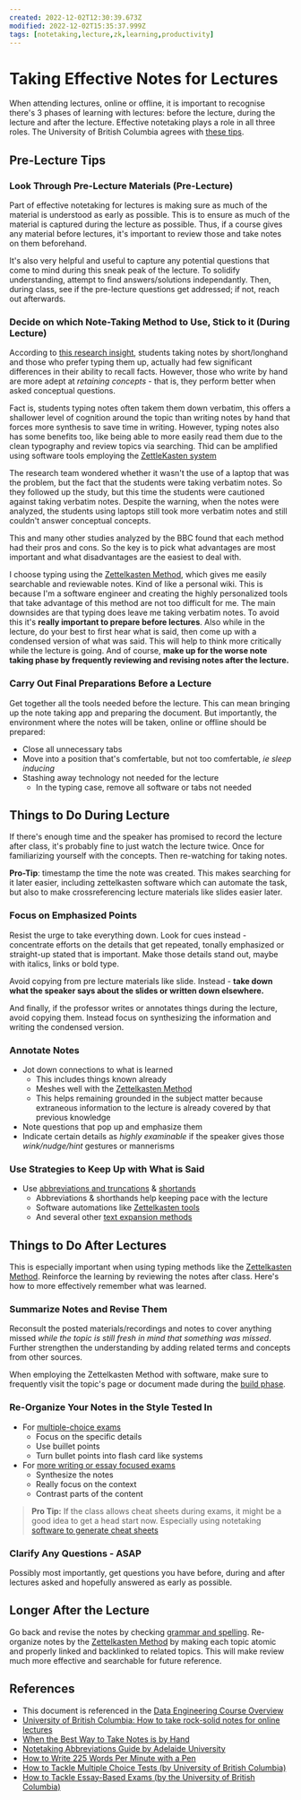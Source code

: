 ```yaml
---
created: 2022-12-02T12:30:39.673Z
modified: 2022-12-02T15:35:37.999Z
tags: [notetaking,lecture,zk,learning,productivity]
---
```

# Taking Effective Notes for Lectures

When attending lectures,
online or offline,
it is important to recognise there's 3 phases of learning with lectures:
before the lecture, during the lecture and after the lecture.
Effective notetaking plays a role in all three roles.
The University of British Columbia agrees with [these tips][howto-notetaking-ubc].

## Pre-Lecture Tips

### Look Through Pre-Lecture Materials (Pre-Lecture)

Part of effective notetaking for lectures is
making sure as much of the material is understood as early as possible.
This is to ensure as much of the material is captured during the lecture as possible.
Thus, if a course gives any material before lectures,
it's important to review those and take notes on them beforehand.

It's also very helpful and useful to capture any potential questions
that come to mind during this sneak peak of the lecture.
To solidify understanding,
attempt to find answers/solutions independantly.
Then,
during class,
see if the pre-lecture questions get addressed;
if not,
reach out afterwards.

### Decide on which Note-Taking Method to Use, Stick to it (During Lecture)

According to [this research insight][bbc-notes-by-hand],
students taking notes by short/longhand and
those who prefer typing them up,
actually had few significant differences in their ability to recall facts.
However,
those who write by hand are more adept at *retaining concepts* -
that is,
they perform better when asked conceptual questions.

Fact is, students typing notes often takem them down verbatim,
this offers a shallower level of cognition around the topic than
writing notes by hand that forces more synthesis to save time in writing.
However,
typing notes also has some benefits too,
like being able to more easily read them due to the clean typography and
review topics via searching.
Thid can be amplified using software tools employing the [ZettleKasten system](zk.md)

The research team wondered whether it wasn't the use of a laptop that was the problem,
but the fact that the students were taking verbatim notes.
So they followed up the study,
but this time the students were cautioned against taking verbatim notes.
Despite the warning,
when the notes were analyzed,
the students using laptops still took more verbatim notes and
still couldn't answer conceptual concepts.

This and many other studies analyzed by the BBC found that
each method had their pros and cons.
So the key is to pick what advantages are most important and
what disadvantages are the easiest to deal with.

I choose typing using the [Zettelkasten Method](zk.md),
which gives me easily searchable and reviewable notes.
Kind of like a personal wiki.
This is because I'm a software engineer and
creating the highly personalized tools that take advantage of
this method are not too difficult for me.
The main downsides are that typing does leave me taking verbatim notes.
To avoid this it's **really important to prepare before lectures**.
Also while in the lecture, do your best to first hear what is said,
then come up with a condensed version of what was said.
This will help to think more critically while the lecture is going.
And of course,
**make up for the worse note taking phase by frequently reviewing
and revising notes after the lecture.**

### Carry Out Final Preparations Before a Lecture

Get together all the tools needed before the lecture.
This can mean bringing up the note taking app and preparing the document.
But importantly,
the environment where the notes will be taken, online or offline should be prepared:

* Close all unnecessary tabs
* Move into a position that's comfertable,
but not too comfertable, *ie sleep inducing*
* Stashing away technology not needed for the lecture
  * In the typing case, remove all software or tabs not needed

## Things to Do During Lecture

If there's enough time and the speaker has promised to record the lecture after class,
it's probably fine to just watch the lecture twice.
Once for familiarizing yourself with the concepts.
Then re-watching for taking notes.

**Pro-Tip**: timestamp the time the note was created.
This makes searching for it later easier,
including zettelkasten software which can automate the task,
but also to make crossreferencing lecture materials like slides easier later.

### Focus on Emphasized Points

Resist the urge to take everything down.
Look for cues instead -
concentrate efforts on the details that get repeated,
tonally emphasized or straight-up stated that is important.
Make those details stand out, maybe with italics, links or bold type.

Avoid copying from pre lecture materials like slide.
Instead -
**take down what the speaker says about the slides or written down elsewhere.**

And finally,
if the professor writes or annotates things during the lecture,
avoid copying them.
Instead focus on synthesizing the information and
writing the condensed version.

### Annotate Notes

* Jot down connections to what is learned
  * This includes things known already
  * Meshes well with the [Zettelkasten Method](zk.md)
  * This helps remaining grounded in the subject matter because
extraneous information to the lecture is already covered by that previous knowledge
* Note questions that pop up and emphasize them
* Indicate certain details as *highly examinable* if the speaker gives those
*wink/nudge/hint* gestures or mannerisms

### Use Strategies to Keep Up with What is Said

* Use [abbreviations and truncations][notes-abbreviations] & [shortands][notes-shorthands]
  * Abbreviations & shorthands help keeping pace with the lecture
  * Software automations like [Zettelkasten tools](zk-tools.md)
  * And several other [text expansion methods](text-expansion.md)

## Things to Do After Lectures

This is especially important when using typing methods like
the [Zettelkasten Method](zk.md).
Reinforce the learning by reviewing the notes after class.
Here's how to more effectively remember what was learned.

### Summarize Notes and Revise Them

Reconsult the posted materials/recordings and notes to cover anything missed
*while the topic is still fresh in mind that something was missed*.
Further strengthen the understanding by
adding related terms and concepts from other sources.

When employing the Zettelkasten Method with software,
make sure to frequently visit the topic's page or document made during
the [build phase](zk-deploy.md#the-build-phase-overview).

### Re-Organize Your Notes in the Style Tested In

* For [multiple-choice exams][multiple-choice-tests]
  * Focus on the specific details
  * Use buillet points
  * Turn bullet points into flash card like systems
* For [more writing or essay focused exams][essay-exams-guide]
  * Synthesize the notes
  * Really focus on the context
  * Contrast parts of the content

>**Pro Tip:** If the class allows cheat sheets during exams,
>it might be a good idea to get a head start now.
>Especially using notetaking [software to generate cheat sheets](zk-deploy.md)

### Clarify Any Questions - ASAP

Possibly most importantly,
get questions you have before,
during and after lectures asked and hopefully answered as early as possible.

## Longer After the Lecture

Go back and revise the notes by
checking [grammar and spelling](zk-deploy.md#spelling--grammar-checks).
Re-organize notes by the [Zettelkasten Method](zk.md) by
making each topic atomic and
properly linked and backlinked to related topics.
This will make review much more effective and searchable for future reference.

## References

* This document is referenced in the [Data Engineering Course Overview](pcde-course-overview.md)
* [University of British Columbia: How to take rock-solid notes for online lectures][howto-notetaking-ubc]
* [When the Best Way to Take Notes is by Hand][bbc-notes-by-hand]
* [Notetaking Abbreviations Guide by Adelaide University][notes-abbreviations]
* [How to Write 225 Words Per Minute with a Pen][notes-shorthands]
* [How to Tackle Multiple Choice Tests (by University of British Columbia)][multiple-choice-tests]
* [How to Tackle Essay-Based Exams (by the University of British Columbia)][essay-exams-guide]

<!-- Hidden Reference Links Below Here -->
[howto-notetaking-ubc]: https://students.ubc.ca/ubclife/take-rock-solid-notes-online-lectures "University of British Columbia: How to take rock-solid notes for online lectures"
[bbc-notes-by-hand]: https://www.bbc.com/future/article/20191122-when-the-best-way-to-take-notes-is-by-hand "When the Best Way to Take Notes is by Hand"
[notes-abbreviations]: https://www.adelaide.edu.au/writingcentre/sites/default/files/docs/learningguide-notetakingabbreviations.pdf "Notetaking Abbreviations Guide by Adelaide University"
[notes-shorthands]: https://www.theatlantic.com/technology/archive/2014/06/yeah-i-still-use-shorthand-and-a-smartpen/373281/ "How to Write 225 Words Per Minute with a Pen"
[multiple-choice-tests]: https://students.ubc.ca/ubclife/tackle-multiple-choice-tests "How to Tackle Multiple Choice Tests (by University of British Columbia)"
[essay-exams-guide]: https://students.ubc.ca/ubclife/tackle-essay-based-exams "How to Tackle Essay-Based Exams (by the University of British Columbia)"
